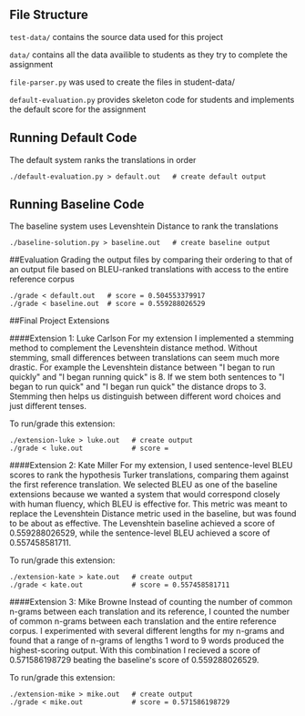 ## File Structure
`test-data/` contains the source data used for this project

`data/` contains all the data availible to students as they try to complete the assignment

`file-parser.py` was used to create the files in student-data/

`default-evaluation.py` provides skeleton code for students and implements the default score for the assignment

## Running Default Code
The default system ranks the translations in order
```
./default-evaluation.py > default.out   # create default output
```

## Running Baseline Code
The baseline system uses Levenshtein Distance to rank the translations
```
./baseline-solution.py > baseline.out   # create baseline output
```

##Evaluation
Grading the output files by comparing their ordering to that of an output file based on BLEU-ranked translations with access to the entire reference corpus
```
./grade < default.out   # score = 0.504553379917
./grade < baseline.out  # score = 0.559288026529
```

##Final Project Extensions

####Extension 1: Luke Carlson
For my extension I implemented a stemming method to complement the Levenshtein distance method. Without stemming, small differences between translations can seem much more drastic. For example the Levenshtein distance between "I began to run quickly" and "I began running quick" is 8. If we stem both sentences to "I began to run quick" and "I began run quick" the distance drops to 3. Stemming then helps us distinguish between different word choices and just different tenses.

To run/grade this extension:
```
./extension-luke > luke.out   # create output
./grade < luke.out            # score =
```

####Extension 2: Kate Miller
For my extension, I used sentence-level BLEU scores to rank the hypothesis Turker translations, comparing them against the first reference translation. We selected BLEU as one of the baseline extensions because we wanted a system that would correspond closely with human fluency, which BLEU is effective for. This metric was meant to replace the Levenshtein Distance metric used in the baseline, but was found to be about as effective. The Levenshtein baseline achieved a score of 0.559288026529, while the sentence-level BLEU achieved a score of 0.557458581711.

To run/grade this extension:
```
./extension-kate > kate.out   # create output
./grade < kate.out            # score = 0.557458581711
```

####Extension 3: Mike Browne
Instead of counting the number of common n-grams between each translation and its reference, I counted the number of common n-grams between each translation and the entire reference corpus. I experimented with several different lengths for my n-grams and found that a range of n-grams of lengths 1 word to 9 words produced the highest-scoring output. With this combination I recieved a score of 0.571586198729 beating the baseline's score of 0.559288026529.

To run/grade this extension:
```
./extension-mike > mike.out   # create output
./grade < mike.out            # score = 0.571586198729
```
